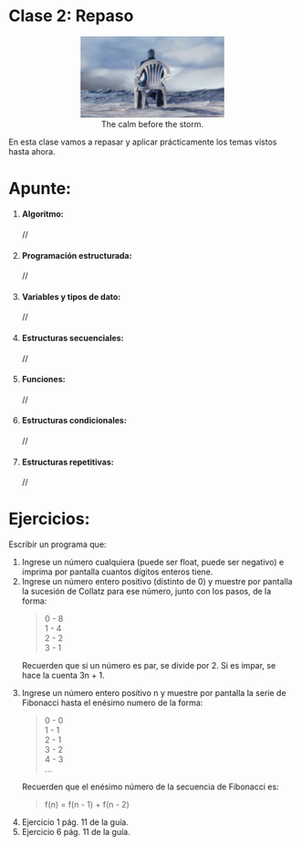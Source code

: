 # Clase 2: Repaso

<p align="center">
  <img width="50%" height="50%" src="img/vergil_chair.jpg" alt="I am the storm that is approaching"><br>
The calm before the storm.
</p>

En esta clase vamos a repasar y aplicar prácticamente los temas vistos hasta ahora.

# Apunte:

<ol>
<li><h4>Algoritmo:</h4></li>
//
<li><h4>Programación estructurada:</h4></li>
//
<li><h4>Variables y tipos de dato:</h4></li>
//
<li><h4>Estructuras secuenciales:</h4></li>
//
<li><h4>Funciones:</h4></li>
//
<li><h4>Estructuras condicionales:</h4></li>
//
<li><h4>Estructuras repetitivas:</h4></li>
//
</ol>

# Ejercicios:

Escribir un programa que:
<ol>
<li>Ingrese un número cualquiera (puede ser float, puede ser negativo) e imprima por pantalla cuantos dígitos enteros tiene.</li>
<li>Ingrese un número entero positivo (distinto de 0) y muestre por pantalla la sucesión de Collatz para ese número, junto con los pasos, de la forma:

> 0 - 8<br>
> 1 - 4<br>
> 2 - 2<br>
> 3 - 1<br>

Recuerden que si un número es par, se divide por 2. Si es impar, se hace la cuenta 3n + 1.
</li>
<li>Ingrese un número entero positivo n y muestre por pantalla la serie de Fibonacci hasta el enésimo numero de la forma:

> 0 - 0<br>
> 1 - 1<br>
> 2 - 1<br>
> 3 - 2<br>
> 4 - 3<br>
> ...<br>

Recuerden que el enésimo número de la secuencia de Fibonacci es:

> f(n) = f(n - 1) + f(n - 2)
</li>
<li>Ejercicio 1 pág. 11 de la guía.</li>
<li>Ejercicio 6 pág. 11 de la guía.</li>
</ol>